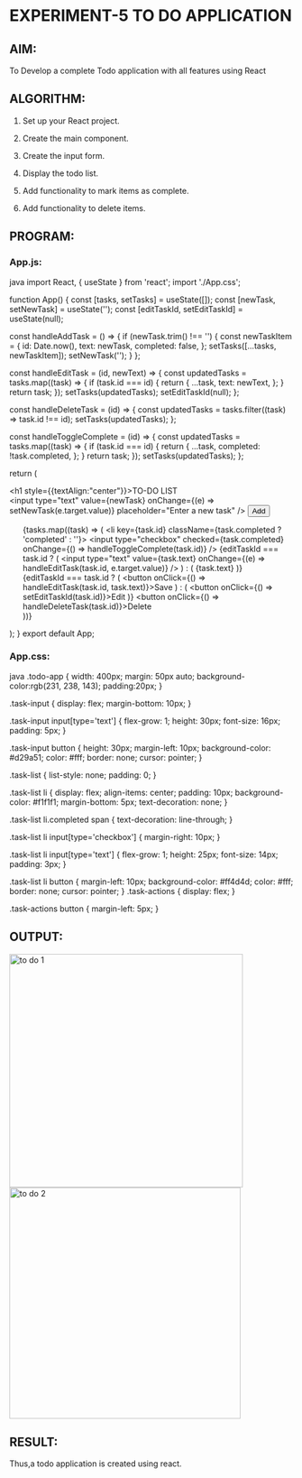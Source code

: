 # EXPERIMENT-5 TO DO APPLICATION

## AIM:
 To Develop a complete Todo application with all features using React
 
 ## ALGORITHM:
 1. Set up your React project.
 
 2. Create the main component.
 
 3. Create the input form.
 
 4. Display the todo list.
 
 5. Add functionality to mark items as complete.
 
 6. Add functionality to delete items.
 
 ## PROGRAM:
 
 ### App.js:
 java
 import React, { useState } from 'react';
import './App.css';

function App() {
  const [tasks, setTasks] = useState([]);
  const [newTask, setNewTask] = useState('');
  const [editTaskId, setEditTaskId] = useState(null);

  const handleAddTask = () => {
    if (newTask.trim() !== '') {
      const newTaskItem = {
        id: Date.now(),
        text: newTask,
        completed: false,
      };
      setTasks([...tasks, newTaskItem]);
      setNewTask('');
    }
  };

  const handleEditTask = (id, newText) => {
    const updatedTasks = tasks.map((task) => {
      if (task.id === id) {
        return {
          ...task,
          text: newText,
        };
      }
      return task;
    });
    setTasks(updatedTasks);
    setEditTaskId(null);
  };

  const handleDeleteTask = (id) => {
    const updatedTasks = tasks.filter((task) => task.id !== id);
    setTasks(updatedTasks);
  };

  const handleToggleComplete = (id) => {
    const updatedTasks = tasks.map((task) => {
      if (task.id === id) {
        return {
          ...task,
          completed: !task.completed,
        };
      }
      return task;
    });
    setTasks(updatedTasks);
  };

  return (
    <div className="todo-app">
      <h1 style={{textAlign:"center"}}>TO-DO LIST</h1>
      <div className="task-input">
        <input
          type="text"
          value={newTask}
          onChange={(e) => setNewTask(e.target.value)}
          placeholder="Enter a new task"
        />
        <button onClick={handleAddTask}>Add</button>
      </div>
      <ul className="task-list">
        {tasks.map((task) => (
          <li key={task.id} className={task.completed ? 'completed' : ''}>
            <input
              type="checkbox"
              checked={task.completed}
              onChange={() => handleToggleComplete(task.id)}
            />
            {editTaskId === task.id ? (
              <input
                type="text"
                value={task.text}
                onChange={(e) => handleEditTask(task.id, e.target.value)}
              />
            ) : (
              <span>{task.text}</span>
            )}
            <div className="task-actions">
              {editTaskId === task.id ? (
                <button onClick={() => handleEditTask(task.id, task.text)}>Save</button>
              ) : (
                <button onClick={() => setEditTaskId(task.id)}>Edit</button>
              )}
              <button onClick={() => handleDeleteTask(task.id)}>Delete</button>
            </div>
          </li>
        ))}
      </ul>
    </div>
  );
}
export default App;
 
 
 ### App.css:
 java
 .todo-app {
  width: 400px;
  margin: 50px auto;
  background-color:rgb(231, 238, 143);
  padding:20px;
}

.task-input {
  display: flex;
  margin-bottom: 10px;
}

.task-input input[type='text'] {
  flex-grow: 1;
  height: 30px;
  font-size: 16px;
  padding: 5px;
}

.task-input button {
  height: 30px;
  margin-left: 10px;
  background-color: #d29a51;
  color: #fff;
  border: none;
  cursor: pointer;
}

.task-list {
  list-style: none;
  padding: 0;
}

.task-list li {
  display: flex;
  align-items: center;
  padding: 10px;
  background-color: #f1f1f1;
  margin-bottom: 5px;
  text-decoration: none;
}

.task-list li.completed span {
  text-decoration: line-through;
}

.task-list li input[type='checkbox'] {
  margin-right: 10px;
}

.task-list li input[type='text'] {
  flex-grow: 1;
  height: 25px;
  font-size: 14px;
  padding: 3px;
}

.task-list li button {
  margin-left: 10px;
  background-color: #ff4d4d;
  color: #fff;
  border: none;
  cursor: pointer;
}
.task-actions {
  display: flex;
}

.task-actions button {
  margin-left: 5px;
}

 
 
 ## OUTPUT:
 <img width="414" alt="to do 1" src="https://github.com/divvisha/TO-DO/assets/127508123/8cfdd399-e2e6-4475-bdbb-6b4c154346e2">
<img width="410" alt="to do 2" src="https://github.com/divvisha/TO-DO/assets/127508123/b5967b59-f4b8-4cb8-871e-64441099c1e2">
 
  ## RESULT:
 Thus,a todo application is created using react.
